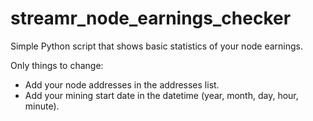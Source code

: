 # streamr_node_earnings_checker
Simple Python script that shows basic statistics of your node earnings.

Only things to change:
- Add your node addresses in the addresses list.
- Add your mining start date in the datetime (year, month, day, hour, minute). 
